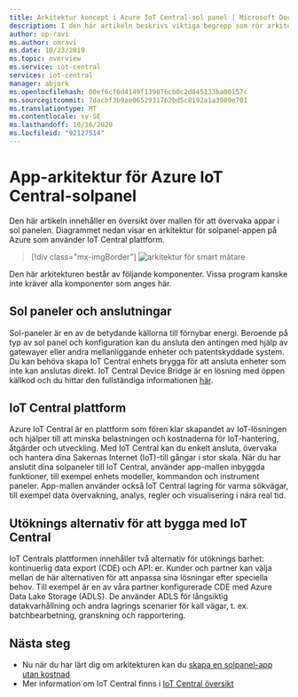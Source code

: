 ```yaml
---
title: Arkitektur koncept i Azure IoT Central-sol panel | Microsoft Docs
description: I den här artikeln beskrivs viktiga begrepp som rör arkitekturen i Azure IoT Central solpanels övervakningsprogram.
author: op-ravi
ms.author: omravi
ms.date: 10/23/2019
ms.topic: overview
ms.service: iot-central
services: iot-central
manager: abjork
ms.openlocfilehash: 00ef6cf6d4149f139876cb0c2d845133ba00157c
ms.sourcegitcommit: 7dacbf3b9ae0652931762bd5c8192a1a3989e701
ms.translationtype: MT
ms.contentlocale: sv-SE
ms.lasthandoff: 10/16/2020
ms.locfileid: "92127514"
---
```

# <a name="azure-iot-central---solar-panel-app-architecture"></a>App-arkitektur för Azure IoT Central-solpanel




Den här artikeln innehåller en översikt över mallen för att övervaka appar i sol panelen. Diagrammet nedan visar en arkitektur för solpanel-appen på Azure som använder IoT Central plattform.

> [!div class="mx-imgBorder"]
> ![arkitektur för smart mätare](media/concept-iot-central-solar-panel/solar-panel-app-architecture.png)

Den här arkitekturen består av följande komponenter. Vissa program kanske inte kräver alla komponenter som anges här.

## <a name="solar-panels-and-connectivity"></a>Sol paneler och anslutningar 

Sol-paneler är en av de betydande källorna till förnybar energi. Beroende på typ av sol panel och konfiguration kan du ansluta den antingen med hjälp av gatewayer eller andra mellanliggande enheter och patentskyddade system. Du kan behöva skapa IoT Central enhets brygga för att ansluta enheter som inte kan anslutas direkt. IoT Central Device Bridge är en lösning med öppen källkod och du hittar den fullständiga informationen [här](../core/howto-build-iotc-device-bridge.md). 



## <a name="iot-central-platform"></a>IoT Central plattform
Azure IoT Central är en plattform som fören klar skapandet av IoT-lösningen och hjälper till att minska belastningen och kostnaderna för IoT-hantering, åtgärder och utveckling. Med IoT Central kan du enkelt ansluta, övervaka och hantera dina Sakernas Internet (IoT)-till gångar i stor skala. När du har anslutit dina solpaneler till IoT Central, använder app-mallen inbyggda funktioner, till exempel enhets modeller, kommandon och instrument paneler. App-mallen använder också IoT Central lagring för varma sökvägar, till exempel data övervakning, analys, regler och visualisering i nära real tid.


## <a name="extensibility-options-to-build-with-iot-central"></a>Utöknings alternativ för att bygga med IoT Central
IoT Centrals plattformen innehåller två alternativ för utöknings barhet: kontinuerlig data export (CDE) och API: er. Kunder och partner kan välja mellan de här alternativen för att anpassa sina lösningar efter speciella behov. Till exempel är en av våra partner konfigurerade CDE med Azure Data Lake Storage (ADLS). De använder ADLS för långsiktig datakvarhållning och andra lagrings scenarier för kall vägar, t. ex. batchbearbetning, granskning och rapportering. 

## <a name="next-steps"></a>Nästa steg

* Nu när du har lärt dig om arkitekturen kan du [skapa en solpanel-app utan kostnad](https://apps.azureiotcentral.com/build/new/solar-panel-monitoring)
* Mer information om IoT Central finns i [IoT Central översikt](../index.yml)